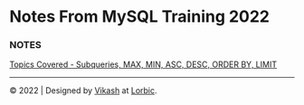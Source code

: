 # Notes From MySQL Training 2022


### NOTES

[Topics Covered - Subqueries, MAX, MIN, ASC, DESC, ORDER BY, LIMIT](./23-02-2022)  


---
&copy; 2022 | Designed by [Vikash](https://github.com/vk4s) at [Lorbic](https://www.lorbic.com).
